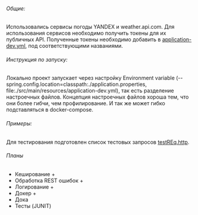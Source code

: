 ###### Общие:
Использовались сервисы погоды YANDEX и weather.api.com.
Для использования сервисов необходимо получить токены для их публичных API.
Полученные токены необходимо добавить в [application-dev.yml](src/main/resources/application-dev.yml),
под соответствующими названиями.

###### Инструкция по запуску:
Локально проект запускает через настройку Environment variable
(--spring.config.location=classpath:./application.properties, file:./src/main/resources/application-dev.yml),
так есть разделение настроечных файлов. Концепция настроечных файлов хороша тем,
что они более гибчи, чем профилирование. И так же может гибко подставляться в docker-compose.

###### Примеры:
Для тестирования подготовлен список тестовых запросов [testREq.http](src/main/resources/testREq.http).

###### Планы
* Кеширование + 
* Обработка REST ошибок +
* Логирование +
* Докер +
* Дока
* Тесты (JUNIT)
